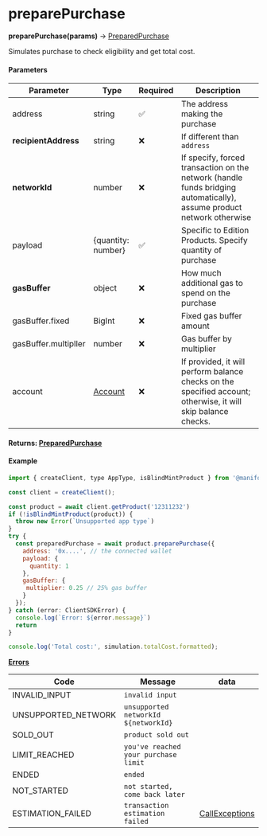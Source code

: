 # preparePurchase

**preparePurchase(params)** → [PreparedPurchase](../../../reference/preparedpurchase.md)

Simulates purchase to check eligibility and get total cost.

#### Parameters

| Parameter            | Type                                     | Required | Description                                                                                                           |
| -------------------- | ---------------------------------------- | -------- | --------------------------------------------------------------------------------------------------------------------- |
| address              | string                                   | ✅        | The address making the purchase                                                                                       |
| **recipientAddress** | string                                   | ❌        | If different than `address`                                                                                           |
| **networkId**        | number                                   | ❌        | If specify, forced transaction on the network (handle funds bridging automatically), assume product network otherwise |
| payload              | {quantity: number}                       | ✅        | Specific to Edition Products. Specify quantity of purchase                                                            |
| **gasBuffer**        | object                                   | ❌        | How much additional gas to spend on the purchase                                                                      |
| gasBuffer.fixed      | BigInt                                   | ❌        | Fixed gas buffer amount                                                                                               |
| gasBuffer.multipller | number                                   | ❌        | Gas buffer by multiplier                                                                                              |
| account              | [Account](../../../reference/account.md) | ❌        | If provided, it will perform balance checks on the specified account; otherwise, it will skip balance checks.         |

#### Returns: [PreparedPurchase](https://www.notion.so/Manifold-Client-SDK-Complete-Developer-Guide-2676b055ee58800abc38ccd30cdfca70?pvs=21)

#### Example

```jsx
import { createClient, type AppType, isBlindMintProduct } from '@manifoldxyz/client-sdk'

const client = createClient();

const product = await client.getProduct('12311232')
if (!isBlindMintProduct(product)) {
  throw new Error(`Unsupported app type`)
}
try {
  const preparedPurchase = await product.preparePurchase({
    address: '0x....', // the connected wallet
    payload: {
      quantity: 1
    },
    gasBuffer: {
     multiplier: 0.25 // 25% gas buffer
    }
  });
} catch (error: ClientSDKError) {
  console.log(`Error: ${error.message}`)
  return
}

console.log('Total cost:', simulation.totalCost.formatted);
```

[**Errors**](https://www.notion.so/Manifold-Client-SDK-Complete-Developer-Guide-2676b055ee58800abc38ccd30cdfca70?pvs=21)

| Code                 | Message                              | data                                                                                  |
| -------------------- | ------------------------------------ | ------------------------------------------------------------------------------------- |
| INVALID\_INPUT       | `invalid input`                      |                                                                                       |
| UNSUPPORTED\_NETWORK | `unsupported networkId ${networkId}` |                                                                                       |
| SOLD\_OUT            | `product sold out`                   |                                                                                       |
| LIMIT\_REACHED       | `you've reached your purchase limit` |                                                                                       |
| ENDED                | `ended`                              |                                                                                       |
| NOT\_STARTED         | `not started, come back later`       |                                                                                       |
| ESTIMATION\_FAILED   | `transaction estimation failed`      | [CallExceptions](https://docs.ethers.org/v5/api/utils/logger/#errors--call-exception) |
